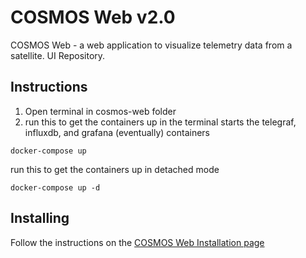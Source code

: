 # COSMOS Web v2.0

COSMOS Web - a web application to visualize telemetry data from a satellite. UI Repository.

## Instructions

1. Open terminal in cosmos-web folder
2. run this to get the containers up in the terminal
starts the telegraf, influxdb, and grafana (eventually) containers
```
docker-compose up
```

run this to get the containers up in detached mode
```
docker-compose up -d
```

## Installing

Follow the instructions on the [COSMOS Web Installation page](https://hsfl.github.io/cosmos-docs/pages/2-getting_started/install/cosmos-web.html)
